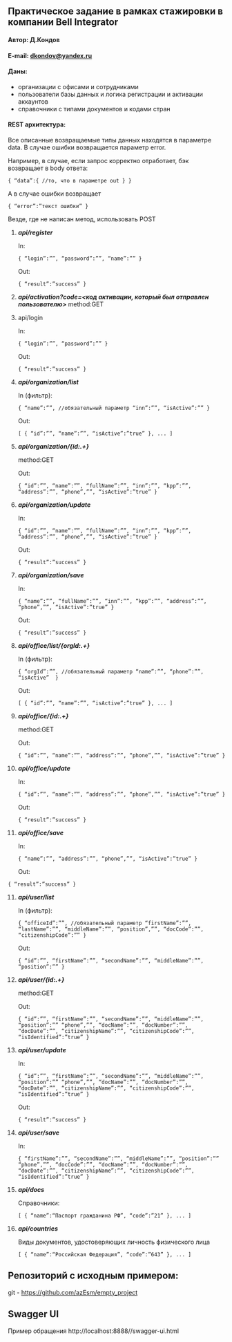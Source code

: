 ## Практическое задание в рамках стажировки в компании Bell Integrator

#### Автор: Д.Кондов
#### E-mail: dkondov@yandex.ru

#### Даны: 

* организации с офисами и сотрудниками
* пользователи базы данных и логика регистрации и активации аккаунтов
* справочники с типами документов и кодами стран

#### REST архитектура:

Все описанные возвращаемые типы данных находятся в параметре data. В случае ошибки возвращается параметр error.

Например, в случае, если запрос корректно отработает, бэк возвращает в body ответа:

`{
    “data”:{
        //то, что в параметре out
    }
 }`

А в случае ошибки возвращает 

`{
    “error”:”текст ошибки”
}`

Везде, где не написан метод, использовать POST
 
1. ***api/register***

    In:

    `{
  “login”:””,
  “password”:””,
  “name”:””
}`

    Out:

    `{
    “result”:”success”
}`

2. ***api/activation?code=<код активации, который был отправлен пользователю>***
method:GET

3. api/login

    In:

    `{
  “login”:””,
  “password”:””
}`

    Out:

    `{
    “result”:”success”
}`


4. ***api/organization/list***

    In (фильтр):

    `{
  “name”:””, //обязательный параметр
  “inn”:””,
  “isActive”:””
}`

    Out:

    `[
  {
    “id”:””,
    “name”:””,
    “isActive”:”true”
  },
  ...
]`

5. ***api/organization/{id:.+}***

    method:GET

    Out:

    `{
  “id”:””,
  “name”:””,
  “fullName”:””,
  “inn”:””,
  “kpp”:””,
  “address”:””,
  “phone”,””,
  “isActive”:”true”
}`

6. ***api/organization/update***

    In:
    
    `{
  “id”:””,
  “name”:””,
  “fullName”:””,
  “inn”:””,
  “kpp”:””,
  “address”:””,
  “phone”,””,
  “isActive”:”true”
}`

    Out:
    
    `{
    “result”:”success”
}`

6. ***api/organization/save***

    In:

    `{
  “name”:””,
  “fullName”:””,
  “inn”:””,
  “kpp”:””,
  “address”:””,
  “phone”,””,
  “isActive”:”true”
}`

    Out:
    
    `{
    “result”:”success”
}`

7. ***api/office/list/{orgId:.+}***

    In (фильтр):

    `{
  “orgId”:””, //обязательный параметр
  “name”:””,
  “phone”:””,
  “isActive” 
}`

    Out:

    `[
  {
    “id”:””,
    “name”:””,
    “isActive”:”true”
  },
  ...
]`

8. ***api/office/{id:.+}***

    method:GET

    Out:
    
    `{
  “id”:””,
  “name”:””,
  “address”:””,
  “phone”,””,
  “isActive”:”true”
}`

9. ***api/office/update***

    In:

    `{
  “id”:””,
  “name”:””,
  “address”:””,
  “phone”,””,
  “isActive”:”true”
}`

    Out:
    
    `{
    “result”:”success”
}`

10. ***api/office/save***

    In:

    `{
  “name”:””,
  “address”:””,
  “phone”,””,
  “isActive”:”true”
}`

    Out:

   `{
    “result”:”success”
}`

11. ***api/user/list***

    In (фильтр):

    `{
  “officeId”:””, //обязательный параметр
  “firstName”:””,
  “lastName”:””,
  “middleName”:””,
  “position”,””,
  “docCode”:””,
  “citizenshipCode”:””
}`

    Out:

    `{
  “id”:””,
  “firstName”:””,
  “secondName”:””,
  “middleName”:””,
  “position”:””
}`

12. ***api/user/{id:.+}***

    method:GET

    Out:
    
    `{
  “id”:””,
  “firstName”:””,
  “secondName”:””,
  “middleName”:””,
  “position”:””
  “phone”,””,
  “docName”:””,
  “docNumber”:””,
  “docDate”:””,
  “citizenshipName”:””,
  “citizenshipCode”:””,
  “isIdentified”:”true”
}`

13. ***api/user/update***

    In:

    `{
  “id”:””,
  “firstName”:””,
  “secondName”:””,
  “middleName”:””,
  “position”:””
  “phone”,””,
  “docName”:””,
  “docNumber”:””,
  “docDate”:””,
  “citizenshipName”:””,
  “citizenshipCode”:””,
  “isIdentified”:”true”
}`

    Out:

    `{
    “result”:”success”
}`


14. ***api/user/save***

    In:

    `{
  “firstName”:””,
  “secondName”:””,
  “middleName”:””,
  “position”:””
  “phone”,””,
  “docCode”:””,
  “docName”:””,
  “docNumber”:””,
  “docDate”:””,
  “citizenshipName”:””,
  “citizenshipCode”:””,
  “isIdentified”:”true”
}`



15. ***api/docs***

    Справочники:

    `[
  {
    “name”:“Паспорт гражданина РФ”,
    “code”:”21”
  },
  ...
]`



16. ***api/countries***

    Виды документов, удостоверяющих личность физического лица

    `[
  {
    “name”:“Российская Федерация”,
    “code”:”643”
  },
  ...
]`


Репозиторий с исходным примером:
-
git - https://github.com/azEsm/empty_project

Swagger UI
-
Пример обращения http://localhost:8888//swagger-ui.html